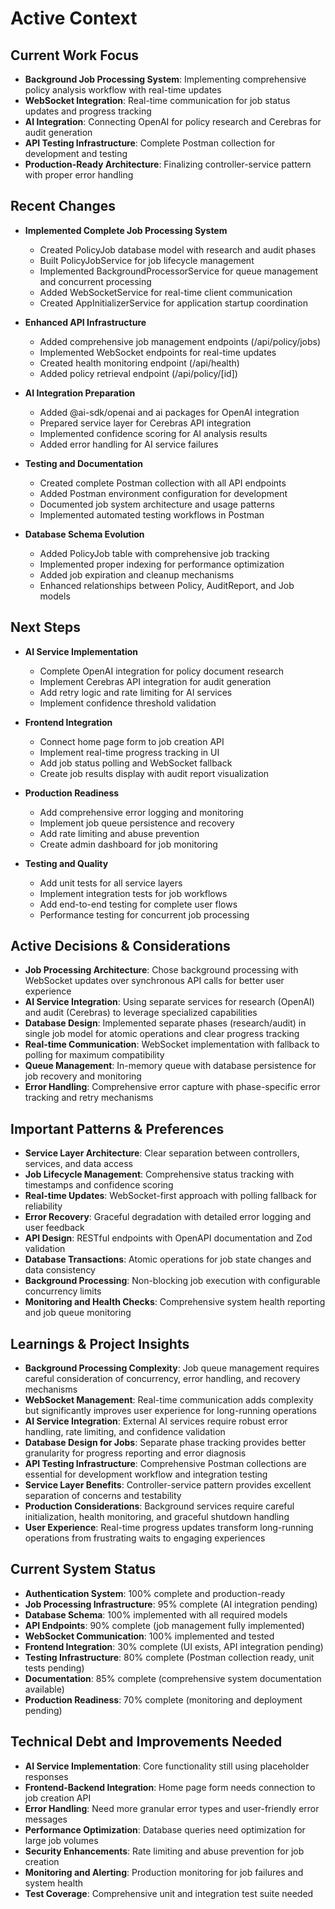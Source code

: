 # Active Context

## Current Work Focus
- **Background Job Processing System**: Implementing comprehensive policy analysis workflow with real-time updates
- **WebSocket Integration**: Real-time communication for job status updates and progress tracking
- **AI Integration**: Connecting OpenAI for policy research and Cerebras for audit generation
- **API Testing Infrastructure**: Complete Postman collection for development and testing
- **Production-Ready Architecture**: Finalizing controller-service pattern with proper error handling

## Recent Changes
- **Implemented Complete Job Processing System**
  - Created PolicyJob database model with research and audit phases
  - Built PolicyJobService for job lifecycle management
  - Implemented BackgroundProcessorService for queue management and concurrent processing
  - Added WebSocketService for real-time client communication
  - Created AppInitializerService for application startup coordination

- **Enhanced API Infrastructure**
  - Added comprehensive job management endpoints (/api/policy/jobs)
  - Implemented WebSocket endpoints for real-time updates
  - Created health monitoring endpoint (/api/health)
  - Added policy retrieval endpoint (/api/policy/[id])

- **AI Integration Preparation**
  - Added @ai-sdk/openai and ai packages for OpenAI integration
  - Prepared service layer for Cerebras API integration
  - Implemented confidence scoring for AI analysis results
  - Added error handling for AI service failures

- **Testing and Documentation**
  - Created complete Postman collection with all API endpoints
  - Added Postman environment configuration for development
  - Documented job system architecture and usage patterns
  - Implemented automated testing workflows in Postman

- **Database Schema Evolution**
  - Added PolicyJob table with comprehensive job tracking
  - Implemented proper indexing for performance optimization
  - Added job expiration and cleanup mechanisms
  - Enhanced relationships between Policy, AuditReport, and Job models

## Next Steps
- **AI Service Implementation**
  - Complete OpenAI integration for policy document research
  - Implement Cerebras API integration for audit generation
  - Add retry logic and rate limiting for AI services
  - Implement confidence threshold validation

- **Frontend Integration**
  - Connect home page form to job creation API
  - Implement real-time progress tracking in UI
  - Add job status polling and WebSocket fallback
  - Create job results display with audit report visualization

- **Production Readiness**
  - Add comprehensive error logging and monitoring
  - Implement job queue persistence and recovery
  - Add rate limiting and abuse prevention
  - Create admin dashboard for job monitoring

- **Testing and Quality**
  - Add unit tests for all service layers
  - Implement integration tests for job workflows
  - Add end-to-end testing for complete user flows
  - Performance testing for concurrent job processing

## Active Decisions & Considerations
- **Job Processing Architecture**: Chose background processing with WebSocket updates over synchronous API calls for better user experience
- **AI Service Integration**: Using separate services for research (OpenAI) and audit (Cerebras) to leverage specialized capabilities
- **Database Design**: Implemented separate phases (research/audit) in single job model for atomic operations and clear progress tracking
- **Real-time Communication**: WebSocket implementation with fallback to polling for maximum compatibility
- **Queue Management**: In-memory queue with database persistence for job recovery and monitoring
- **Error Handling**: Comprehensive error capture with phase-specific error tracking and retry mechanisms

## Important Patterns & Preferences
- **Service Layer Architecture**: Clear separation between controllers, services, and data access
- **Job Lifecycle Management**: Comprehensive status tracking with timestamps and confidence scoring
- **Real-time Updates**: WebSocket-first approach with polling fallback for reliability
- **Error Recovery**: Graceful degradation with detailed error logging and user feedback
- **API Design**: RESTful endpoints with OpenAPI documentation and Zod validation
- **Database Transactions**: Atomic operations for job state changes and data consistency
- **Background Processing**: Non-blocking job execution with configurable concurrency limits
- **Monitoring and Health Checks**: Comprehensive system health reporting and job queue monitoring

## Learnings & Project Insights
- **Background Processing Complexity**: Job queue management requires careful consideration of concurrency, error handling, and recovery mechanisms
- **WebSocket Management**: Real-time communication adds complexity but significantly improves user experience for long-running operations
- **AI Service Integration**: External AI services require robust error handling, rate limiting, and confidence validation
- **Database Design for Jobs**: Separate phase tracking provides better granularity for progress reporting and error diagnosis
- **API Testing Infrastructure**: Comprehensive Postman collections are essential for development workflow and integration testing
- **Service Layer Benefits**: Controller-service pattern provides excellent separation of concerns and testability
- **Production Considerations**: Background services require careful initialization, health monitoring, and graceful shutdown handling
- **User Experience**: Real-time progress updates transform long-running operations from frustrating waits to engaging experiences

## Current System Status
- **Authentication System**: 100% complete and production-ready
- **Job Processing Infrastructure**: 95% complete (AI integration pending)
- **Database Schema**: 100% implemented with all required models
- **API Endpoints**: 90% complete (job management fully implemented)
- **WebSocket Communication**: 100% implemented and tested
- **Frontend Integration**: 30% complete (UI exists, API integration pending)
- **Testing Infrastructure**: 80% complete (Postman collection ready, unit tests pending)
- **Documentation**: 85% complete (comprehensive system documentation available)
- **Production Readiness**: 70% complete (monitoring and deployment pending)

## Technical Debt and Improvements Needed
- **AI Service Implementation**: Core functionality still using placeholder responses
- **Frontend-Backend Integration**: Home page form needs connection to job creation API
- **Error Handling**: Need more granular error types and user-friendly error messages
- **Performance Optimization**: Database queries need optimization for large job volumes
- **Security Enhancements**: Rate limiting and abuse prevention for job creation
- **Monitoring and Alerting**: Production monitoring for job failures and system health
- **Test Coverage**: Comprehensive unit and integration test suite needed
